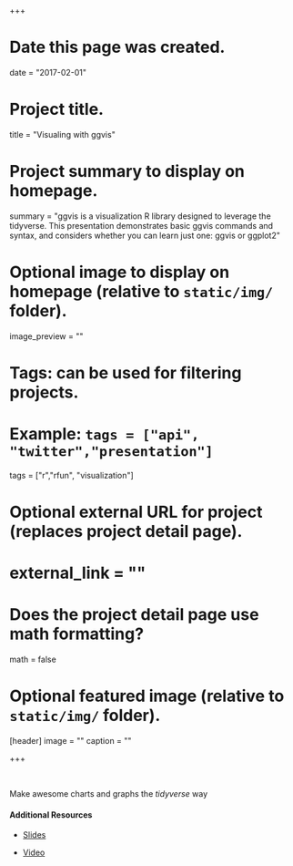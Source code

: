 +++
# Date this page was created.
date = "2017-02-01"

# Project title.
title = "Visualing with ggvis"

# Project summary to display on homepage.
summary = "ggvis is a visualization R library designed to leverage the tidyverse.  This presentation demonstrates basic ggvis commands and syntax, and considers whether you can learn just one: ggvis or ggplot2"

# Optional image to display on homepage (relative to `static/img/` folder).
image_preview = ""

# Tags: can be used for filtering projects.
# Example: `tags = ["api", "twitter","presentation"]`
tags = ["r","rfun", "visualization"]

# Optional external URL for project (replaces project detail page).
# external_link = ""

# Does the project detail page use math formatting?
math = false

# Optional featured image (relative to `static/img/` folder).
[header]
image = ""
caption = ""

+++

&nbsp;

Make awesome charts and graphs the *tidyverse* way
#### Additional Resources

- [Slides](https://libjohn.github.io/ggvis/slides.html)

- [Video](https://warpwire.duke.edu/w/i54BAA/)



